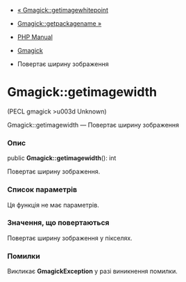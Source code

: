 - [« Gmagick::getimagewhitepoint](gmagick.getimagewhitepoint.md)
- [Gmagick::getpackagename »](gmagick.getpackagename.md)

- [PHP Manual](index.md)
- [Gmagick](class.gmagick.md)
- Повертає ширину зображення

# Gmagick::getimagewidth

(PECL gmagick \>u003d Unknown)

Gmagick::getimagewidth — Повертає ширину зображення

### Опис

public **Gmagick::getimagewidth**(): int

Повертає ширину зображення.

### Список параметрів

Ця функція не має параметрів.

### Значення, що повертаються

Повертає ширину зображення у пікселях.

### Помилки

Викликає **GmagickException** у разі виникнення помилки.
